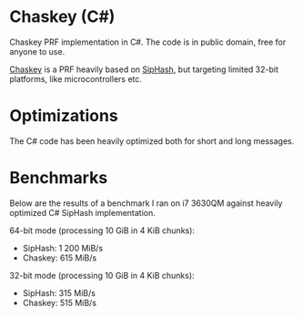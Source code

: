 # Chaskey (C#)
Chaskey PRF implementation in C#. The code is in public domain, free for anyone to use.

[Chaskey](http://mouha.be/chaskey/) is a PRF heavily based on [SipHash](https://131002.net/siphash/), but targeting limited 32-bit platforms, like microcontrollers etc. 

# Optimizations #
The C# code has been heavily optimized both for short and long messages.

# Benchmarks #
Below are the results of a benchmark I ran on i7 3630QM against heavily optimized C# SipHash implementation.

64-bit mode (processing 10 GiB in 4 KiB chunks):
- SipHash: 1 200 MiB/s
- Chaskey: 615 MiB/s

32-bit mode (processing 10 GiB in 4 KiB chunks):
- SipHash: 315 MiB/s
- Chaskey: 515 MiB/s